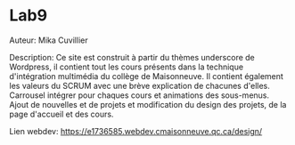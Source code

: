 # Lab9

Auteur: Mika Cuvillier

Description:
Ce site est construit à partir du thèmes underscore de Wordpress, il contient tout les cours présents dans la technique d'intégration multimédia du collège de Maisonneuve.
Il contient également les valeurs du SCRUM avec une brève explication de chacunes d'elles. Carrousel intégrer pour chaques cours et animations des sous-menus.
Ajout de nouvelles et de projets et modification du design des projets, de la page d'accueil et des cours.

Lien webdev: https://e1736585.webdev.cmaisonneuve.qc.ca/design/
